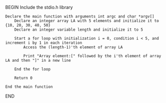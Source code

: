 BEGIN
    Include the stdio.h library
    
    Declare the main function with arguments int argc and char *argv[]
        Declare an integer array LA with 5 elements and initialize it to {10, 20, 30, 40, 50}
        Declare an integer variable length and initialize it to 5
        
        Start a for loop with initialization i = 0, condition i < 5, and increment i by 1 in each iteration
            Access the (length-1)'th element of array LA
            
            Print "Array element:[" followed by the i'th element of array LA and then "]" in a new line
            
        End the for loop
        
        Return 0
        
    End the main function
END

